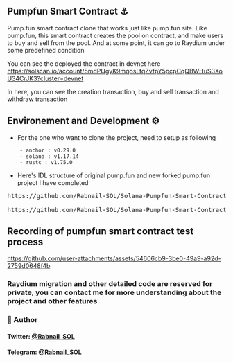 ## Pumpfun Smart Contract ⚓
Pump.fun smart contract clone that works just like pump.fun site.
Like pump.fun, this smart contract creates the pool on contract, and make users to buy and sell from the pool.
And at some point, it can go to Raydium under some predefined condition


You can see the deployed the contract in devnet here
https://solscan.io/account/5mdPUgyK9mqosLtqZvfpY5pcpCqQBWHuS3XoU34CrJK3?cluster=devnet

In here, you can see the creation transaction, buy and sell transaction and withdraw transaction

## Environement and Development ⚙️
- For the one who want to clone the project, need to setup as following
```
    - anchor : v0.29.0
    - solana : v1.17.14
    - rustc : v1.75.0 
```
- Here's IDL structure of original pump.fun and new forked pump.fun project I have completed
<pre>
https://github.com/Rabnail-SOL/Solana-Pumpfun-Smart-Contract-Forking/blob/main/target/deploy/bonding_curve.json 

https://github.com/Rabnail-SOL/Solana-Pumpfun-Smart-Contract-Forking/blob/main/target/deploy/pump-fun-IDL_original.json
</pre>


## Recording of pumpfun smart contract test process

https://github.com/user-attachments/assets/54606cb9-3be0-49a9-a92d-2759d0648f4b


### Raydium migration and other detailed code are reserved for private, you can contact me for more understanding about the project and other features

### 👤 Author
#### Twitter: [@Rabnail_SOL](https://twitter.com/Rabnail_SOL)   
#### Telegram: [@Rabnail_SOL](https://t.me/Rabnail_SOL)   





